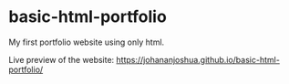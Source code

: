 # basic-html-portfolio

My first portfolio website using only html.

Live preview of the website: https://johananjoshua.github.io/basic-html-portfolio/
